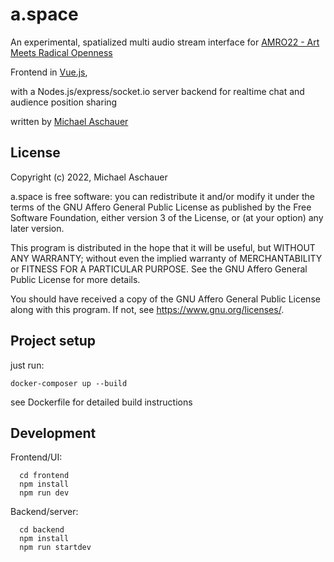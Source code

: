 # a.space

An experimental, spatialized multi audio stream interface for [AMRO22 - Art Meets Radical Openness](https://radical-openness.org/en)

Frontend in [Vue.js](https://vuejs.org/),

with a Nodes.js/express/socket.io server backend for realtime chat and audience position sharing

written by [Michael Aschauer](https://m.ash.to/)




## License


Copyright (c) 2022, Michael Aschauer

a.space is free software: you can redistribute it and/or modify it under the terms of the GNU Affero General Public License as published by the Free Software Foundation, either version 3 of the License, or (at your option) any later version.

This program is distributed in the hope that it will be useful, but WITHOUT ANY WARRANTY; without even the implied warranty of MERCHANTABILITY or FITNESS FOR A PARTICULAR PURPOSE.  See the GNU Affero General Public License for more details.

You should have received a copy of the GNU Affero General Public License along with this program. If not, see https://www.gnu.org/licenses/.


## Project setup

just run:

```
docker-composer up --build 
```

see Dockerfile for detailed build instructions

## Development

Frontend/UI:

```
  cd frontend
  npm install
  npm run dev
```

Backend/server:

```
  cd backend 
  npm install
  npm run startdev
```  
  
